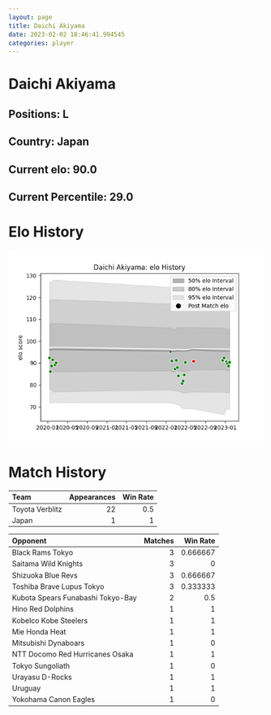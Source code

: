 ```yaml
---  
layout: page  
title: Daichi Akiyama  
date: 2023-02-02 18:46:41.994545  
categories: player  
---
```

# Daichi Akiyama

## Positions: L

## Country: Japan

## Current elo: 90.0

## Current Percentile: 29.0

# Elo History


![elo history](history_DaichiAkiyama.png)
# Match History


| Team            |   Appearances |   Win Rate |
|:----------------|--------------:|-----------:|
| Toyota Verblitz |            22 |        0.5 |
| Japan           |             1 |        1   |

| Opponent                          |   Matches |   Win Rate |
|:----------------------------------|----------:|-----------:|
| Black Rams Tokyo                  |         3 |   0.666667 |
| Saitama Wild Knights              |         3 |   0        |
| Shizuoka Blue Revs                |         3 |   0.666667 |
| Toshiba Brave Lupus Tokyo         |         3 |   0.333333 |
| Kubota Spears Funabashi Tokyo-Bay |         2 |   0.5      |
| Hino Red Dolphins                 |         1 |   1        |
| Kobelco Kobe Steelers             |         1 |   1        |
| Mie Honda Heat                    |         1 |   1        |
| Mitsubishi Dynaboars              |         1 |   0        |
| NTT Docomo Red Hurricanes Osaka   |         1 |   1        |
| Tokyo Sungoliath                  |         1 |   0        |
| Urayasu D-Rocks                   |         1 |   1        |
| Uruguay                           |         1 |   1        |
| Yokohama Canon Eagles             |         1 |   0        |